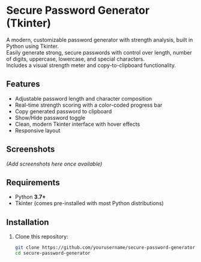 # Secure Password Generator (Tkinter)

A modern, customizable password generator with strength analysis, built in Python using Tkinter.  
Easily generate strong, secure passwords with control over length, number of digits, uppercase, lowercase, and special characters.  
Includes a visual strength meter and copy-to-clipboard functionality.

## Features
- Adjustable password length and character composition
- Real-time strength scoring with a color-coded progress bar
- Copy generated password to clipboard
- Show/Hide password toggle
- Clean, modern Tkinter interface with hover effects
- Responsive layout

## Screenshots
*(Add screenshots here once available)*

## Requirements
- Python **3.7+**
- Tkinter (comes pre-installed with most Python distributions)

## Installation
1. Clone this repository:
   ```bash
   git clone https://github.com/yourusername/secure-password-generator.git
   cd secure-password-generator
```
